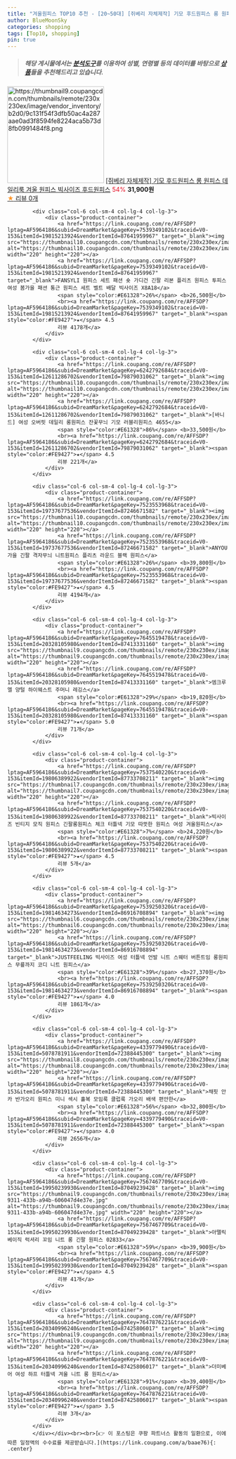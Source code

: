 ```yaml
---
title: "겨울원피스 TOP10 추천 - [20~50대] [쥐베리 자체제작] 기모 후드원피스 롱 원피스 데일리룩 겨울 원피스 빅사이즈 후드원피스"
author: BlueMoonSky
categories: shopping
tags: [Top10, shopping]
pin: true
---
```


> ##### 해당 게시물에서는 [**분석도구**](https://itemscout.io/)를 이용하여 **성별**, **연령별** 등의 데이터를 바탕으로 [**상품**](https://link.coupang.com/a/baae76)들을 추천해드리고 있습니다.
<div class="container"><div class="row">
            <div class="col-6 col-sm-4 col-lg-4 col-lg-3">
                <div class="product-container">
                    <a href="https://link.coupang.com/re/AFFSDP?lptag=AF5964186&subid=DreamMarket&pageKey=7710053559&traceid=V0-153&itemId=20665211562&vendorItemId=87649196271" target="_blank"><img src="https://thumbnail9.coupangcdn.com/thumbnails/remote/230x230ex/image/vendor_inventory/b2d0/9c131f54f3dfb50ac4a287aae0ad3f8594fe8224aca5b73d8fb0991484f8.png" alt="https://thumbnail9.coupangcdn.com/thumbnails/remote/230x230ex/image/vendor_inventory/b2d0/9c131f54f3dfb50ac4a287aae0ad3f8594fe8224aca5b73d8fb0991484f8.png" width="220" height="220"></a>
                    <a href="https://link.coupang.com/re/AFFSDP?lptag=AF5964186&subid=DreamMarket&pageKey=7710053559&traceid=V0-153&itemId=20665211562&vendorItemId=87649196271" target="_blank">[쥐베리 자체제작] 기모 후드원피스 롱 원피스 데일리룩 겨울 원피스 빅사이즈 후드원피스</a>
                    <span style="color:#E61328">54%</span> <b>31,900원</b>
                    <br><a href="https://link.coupang.com/re/AFFSDP?lptag=AF5964186&subid=DreamMarket&pageKey=7710053559&traceid=V0-153&itemId=20665211562&vendorItemId=87649196271" target="_blank"><span style="color:#FE9427">★</span> 
                    리뷰 0개</a>
                </div>
            </div>
            
            <div class="col-6 col-sm-4 col-lg-4 col-lg-3">
                <div class="product-container">
                    <a href="https://link.coupang.com/re/AFFSDP?lptag=AF5964186&subid=DreamMarket&pageKey=7539349102&traceid=V0-153&itemId=19815213924&vendorItemId=87641959967" target="_blank"><img src="https://thumbnail10.coupangcdn.com/thumbnails/remote/230x230ex/image/vendor_inventory/4ffe/3f2caaaeccf45d0b841eed458947e6185fe1763f7e003ca52669e3f1dd84.jpg" alt="https://thumbnail10.coupangcdn.com/thumbnails/remote/230x230ex/image/vendor_inventory/4ffe/3f2caaaeccf45d0b841eed458947e6185fe1763f7e003ca52669e3f1dd84.jpg" width="220" height="220"></a>
                    <a href="https://link.coupang.com/re/AFFSDP?lptag=AF5964186&subid=DreamMarket&pageKey=7539349102&traceid=V0-153&itemId=19815213924&vendorItemId=87641959967" target="_blank">FANSYLI 원피스 세트 패션 숏 가디건 긴팔 리본 플리츠 원피스 투피스 여성 봄가을 패션 통근 원피스 세트 벨트 배달 빅사이즈 X8A18</a>
                    <span style="color:#E61328">26%</span> <b>26,500원</b>
                    <br><a href="https://link.coupang.com/re/AFFSDP?lptag=AF5964186&subid=DreamMarket&pageKey=7539349102&traceid=V0-153&itemId=19815213924&vendorItemId=87641959967" target="_blank"><span style="color:#FE9427">★</span> 4.5
                    리뷰 4178개</a>
                </div>
            </div>
            
            <div class="col-6 col-sm-4 col-lg-4 col-lg-3">
                <div class="product-container">
                    <a href="https://link.coupang.com/re/AFFSDP?lptag=AF5964186&subid=DreamMarket&pageKey=6242792684&traceid=V0-153&itemId=12611286702&vendorItemId=79879031062" target="_blank"><img src="https://thumbnail10.coupangcdn.com/thumbnails/remote/230x230ex/image/vendor_inventory/f9e1/4db6b4b631be93ca7fa419e07740f43b442c17fb30efc4e3ede3b35b41e9.jpg" alt="https://thumbnail10.coupangcdn.com/thumbnails/remote/230x230ex/image/vendor_inventory/f9e1/4db6b4b631be93ca7fa419e07740f43b442c17fb30efc4e3ede3b35b41e9.jpg" width="220" height="220"></a>
                    <a href="https://link.coupang.com/re/AFFSDP?lptag=AF5964186&subid=DreamMarket&pageKey=6242792684&traceid=V0-153&itemId=12611286702&vendorItemId=79879031062" target="_blank">[바니드] 여성 오버핏 데일리 롱원피스 잔꽃무늬 기모 러블리원피스 4655</a>
                    <span style="color:#E61328">86%</span> <b>33,500원</b>
                    <br><a href="https://link.coupang.com/re/AFFSDP?lptag=AF5964186&subid=DreamMarket&pageKey=6242792684&traceid=V0-153&itemId=12611286702&vendorItemId=79879031062" target="_blank"><span style="color:#FE9427">★</span> 4.5
                    리뷰 221개</a>
                </div>
            </div>
            
            <div class="col-6 col-sm-4 col-lg-4 col-lg-3">
                <div class="product-container">
                    <a href="https://link.coupang.com/re/AFFSDP?lptag=AF5964186&subid=DreamMarket&pageKey=7523553968&traceid=V0-153&itemId=19737677536&vendorItemId=87246671582" target="_blank"><img src="https://thumbnail10.coupangcdn.com/thumbnails/remote/230x230ex/image/vendor_inventory/3999/2bd32b1726f6e9fc5ec10fca151781182a105cad2c41667d422188943eed.jpg" alt="https://thumbnail10.coupangcdn.com/thumbnails/remote/230x230ex/image/vendor_inventory/3999/2bd32b1726f6e9fc5ec10fca151781182a105cad2c41667d422188943eed.jpg" width="220" height="220"></a>
                    <a href="https://link.coupang.com/re/AFFSDP?lptag=AF5964186&subid=DreamMarket&pageKey=7523553968&traceid=V0-153&itemId=19737677536&vendorItemId=87246671582" target="_blank">ANYOU 가을 긴팔 격자무늬 니트원피스 플리츠 라운드 블랙 원피스</a>
                    <span style="color:#E61328">26%</span> <b>39,800원</b>
                    <br><a href="https://link.coupang.com/re/AFFSDP?lptag=AF5964186&subid=DreamMarket&pageKey=7523553968&traceid=V0-153&itemId=19737677536&vendorItemId=87246671582" target="_blank"><span style="color:#FE9427">★</span> 4.5
                    리뷰 4194개</a>
                </div>
            </div>
            
            <div class="col-6 col-sm-4 col-lg-4 col-lg-3">
                <div class="product-container">
                    <a href="https://link.coupang.com/re/AFFSDP?lptag=AF5964186&subid=DreamMarket&pageKey=7645519478&traceid=V0-153&itemId=20328105980&vendorItemId=87413331160" target="_blank"><img src="https://thumbnail9.coupangcdn.com/thumbnails/remote/230x230ex/image/vendor_inventory/bc89/9199a82fca097e0b9314e1ed3c2c77f7662cac49d46bd5f1507bbab3f648.jpg" alt="https://thumbnail9.coupangcdn.com/thumbnails/remote/230x230ex/image/vendor_inventory/bc89/9199a82fca097e0b9314e1ed3c2c77f7662cac49d46bd5f1507bbab3f648.jpg" width="220" height="220"></a>
                    <a href="https://link.coupang.com/re/AFFSDP?lptag=AF5964186&subid=DreamMarket&pageKey=7645519478&traceid=V0-153&itemId=20328105980&vendorItemId=87413331160" target="_blank">엠크루엘 양털 하이웨스트 주머니 레깅스</a>
                    <span style="color:#E61328">29%</span> <b>19,820원</b>
                    <br><a href="https://link.coupang.com/re/AFFSDP?lptag=AF5964186&subid=DreamMarket&pageKey=7645519478&traceid=V0-153&itemId=20328105980&vendorItemId=87413331160" target="_blank"><span style="color:#FE9427">★</span> 5.0
                    리뷰 71개</a>
                </div>
            </div>
            
            <div class="col-6 col-sm-4 col-lg-4 col-lg-3">
                <div class="product-container">
                    <a href="https://link.coupang.com/re/AFFSDP?lptag=AF5964186&subid=DreamMarket&pageKey=7537540220&traceid=V0-153&itemId=19806389922&vendorItemId=87733708211" target="_blank"><img src="https://thumbnail7.coupangcdn.com/thumbnails/remote/230x230ex/image/vendor_inventory/75d3/dd78ca0aeabc2094accecb22863e17b02c56b5eb7d9e1fb6f37a014cb630.jpg" alt="https://thumbnail7.coupangcdn.com/thumbnails/remote/230x230ex/image/vendor_inventory/75d3/dd78ca0aeabc2094accecb22863e17b02c56b5eb7d9e1fb6f37a014cb630.jpg" width="220" height="220"></a>
                    <a href="https://link.coupang.com/re/AFFSDP?lptag=AF5964186&subid=DreamMarket&pageKey=7537540220&traceid=V0-153&itemId=19806389922&vendorItemId=87733708211" target="_blank">빅사이즈 빈티지 모직 원피스 긴팔롱원피스 체크 터틀넥 기모 따뜻한 원피스 여성 겨울원피스</a>
                    <span style="color:#E61328">7%</span> <b>24,220원</b>
                    <br><a href="https://link.coupang.com/re/AFFSDP?lptag=AF5964186&subid=DreamMarket&pageKey=7537540220&traceid=V0-153&itemId=19806389922&vendorItemId=87733708211" target="_blank"><span style="color:#FE9427">★</span> 4.5
                    리뷰 5개</a>
                </div>
            </div>
            
            <div class="col-6 col-sm-4 col-lg-4 col-lg-3">
                <div class="product-container">
                    <a href="https://link.coupang.com/re/AFFSDP?lptag=AF5964186&subid=DreamMarket&pageKey=7539250320&traceid=V0-153&itemId=19814634273&vendorItemId=86916708894" target="_blank"><img src="https://thumbnail6.coupangcdn.com/thumbnails/remote/230x230ex/image/vendor_inventory/46d8/71f6ef05f5c8080f5fbed8e096b2e0acc6a24ee35c84d0c6985f440113b3.jpg" alt="https://thumbnail6.coupangcdn.com/thumbnails/remote/230x230ex/image/vendor_inventory/46d8/71f6ef05f5c8080f5fbed8e096b2e0acc6a24ee35c84d0c6985f440113b3.jpg" width="220" height="220"></a>
                    <a href="https://link.coupang.com/re/AFFSDP?lptag=AF5964186&subid=DreamMarket&pageKey=7539250320&traceid=V0-153&itemId=19814634273&vendorItemId=86916708894" target="_blank">JUSTFEELING 빅사이즈 여성 터틀넥 언발 니트 스웨터 버튼트임 롱원피스 무릎까지 코디 니트 원피스</a>
                    <span style="color:#E61328">39%</span> <b>27,370원</b>
                    <br><a href="https://link.coupang.com/re/AFFSDP?lptag=AF5964186&subid=DreamMarket&pageKey=7539250320&traceid=V0-153&itemId=19814634273&vendorItemId=86916708894" target="_blank"><span style="color:#FE9427">★</span> 4.0
                    리뷰 1861개</a>
                </div>
            </div>
            
            <div class="col-6 col-sm-4 col-lg-4 col-lg-3">
                <div class="product-container">
                    <a href="https://link.coupang.com/re/AFFSDP?lptag=AF5964186&subid=DreamMarket&pageKey=4339779490&traceid=V0-153&itemId=5078781911&vendorItemId=72388445300" target="_blank"><img src="https://thumbnail8.coupangcdn.com/thumbnails/remote/230x230ex/image/vendor_inventory/6398/51eeb14a57949cd8a4c7e1005a6d312c2d9a88729b32e7df477632c758cf.jpg" alt="https://thumbnail8.coupangcdn.com/thumbnails/remote/230x230ex/image/vendor_inventory/6398/51eeb14a57949cd8a4c7e1005a6d312c2d9a88729b32e7df477632c758cf.jpg" width="220" height="220"></a>
                    <a href="https://link.coupang.com/re/AFFSDP?lptag=AF5964186&subid=DreamMarket&pageKey=4339779490&traceid=V0-153&itemId=5078781911&vendorItemId=72388445300" target="_blank">채핏 안카 반가오리 원피스 미니 섹시 홀복 모임룩 클럽룩 가오리 배색 편안한</a>
                    <span style="color:#E61328">56%</span> <b>32,800원</b>
                    <br><a href="https://link.coupang.com/re/AFFSDP?lptag=AF5964186&subid=DreamMarket&pageKey=4339779490&traceid=V0-153&itemId=5078781911&vendorItemId=72388445300" target="_blank"><span style="color:#FE9427">★</span> 4.0
                    리뷰 2656개</a>
                </div>
            </div>
            
            <div class="col-6 col-sm-4 col-lg-4 col-lg-3">
                <div class="product-container">
                    <a href="https://link.coupang.com/re/AFFSDP?lptag=AF5964186&subid=DreamMarket&pageKey=7567467709&traceid=V0-153&itemId=19950239930&vendorItemId=87049239428" target="_blank"><img src="https://thumbnail9.coupangcdn.com/thumbnails/remote/230x230ex/image/retail/images/2023/09/01/9/0/36bad151-9311-433b-a94b-606047d4e37e.jpg" alt="https://thumbnail9.coupangcdn.com/thumbnails/remote/230x230ex/image/retail/images/2023/09/01/9/0/36bad151-9311-433b-a94b-606047d4e37e.jpg" width="220" height="220"></a>
                    <a href="https://link.coupang.com/re/AFFSDP?lptag=AF5964186&subid=DreamMarket&pageKey=7567467709&traceid=V0-153&itemId=19950239930&vendorItemId=87049239428" target="_blank">아뗄릭 베이직 럭셔리 꼬임 니트 롱 긴팔 원피스 02833</a>
                    <span style="color:#E61328">59%</span> <b>39,900원</b>
                    <br><a href="https://link.coupang.com/re/AFFSDP?lptag=AF5964186&subid=DreamMarket&pageKey=7567467709&traceid=V0-153&itemId=19950239930&vendorItemId=87049239428" target="_blank"><span style="color:#FE9427">★</span> 4.5
                    리뷰 41개</a>
                </div>
            </div>
            
            <div class="col-6 col-sm-4 col-lg-4 col-lg-3">
                <div class="product-container">
                    <a href="https://link.coupang.com/re/AFFSDP?lptag=AF5964186&subid=DreamMarket&pageKey=7647876221&traceid=V0-153&itemId=20340996240&vendorItemId=87425806017" target="_blank"><img src="https://thumbnail9.coupangcdn.com/thumbnails/remote/230x230ex/image/vendor_inventory/2965/f279098a0d0dddbabcf8dca71c4e8725f8df7f8571d1493c6a5bf8a75d91.jpg" alt="https://thumbnail9.coupangcdn.com/thumbnails/remote/230x230ex/image/vendor_inventory/2965/f279098a0d0dddbabcf8dca71c4e8725f8df7f8571d1493c6a5bf8a75d91.jpg" width="220" height="220"></a>
                    <a href="https://link.coupang.com/re/AFFSDP?lptag=AF5964186&subid=DreamMarket&pageKey=7647876221&traceid=V0-153&itemId=20340996240&vendorItemId=87425806017" target="_blank">더미베어 여성 하프 터틀넥 겨울 니트 롱 원피스</a>
                    <span style="color:#E61328">91%</span> <b>39,400원</b>
                    <br><a href="https://link.coupang.com/re/AFFSDP?lptag=AF5964186&subid=DreamMarket&pageKey=7647876221&traceid=V0-153&itemId=20340996240&vendorItemId=87425806017" target="_blank"><span style="color:#FE9427">★</span> 3.5
                    리뷰 3개</a>
                </div>
            </div>
            </div></div><br><br>[👉 이 포스팅은 쿠팡 파트너스 활동의 일환으로, 이에 따른 일정액의 수수료를 제공받습니다.](https://link.coupang.com/a/baae76){: .center}